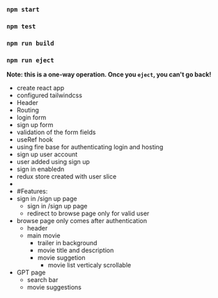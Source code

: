 ### `npm start`

### `npm test`

### `npm run build`

### `npm run eject`

**Note: this is a one-way operation. Once you `eject`, you can't go back!**

- create react app
- configured tailwindcss
- Header
- Routing
- login form
- sign up form
- validation of the form fields
- useRef hook
- using fire base for authenticating login and hosting
- sign up user account 
- user added using sign up 
- sign in enabledn
- redux store created with user slice
- 
- #Features:
- sign in /sign up page
  - sign in /sign up page
  - redirect to browse page only for valid user
- browse page only comes after authentication
  - header
  - main movie
    - trailer in background
    - movie title and description
    - movie suggetion
      - movie list verticaly scrollable
- GPT page
  - search bar
  - movie suggestions
